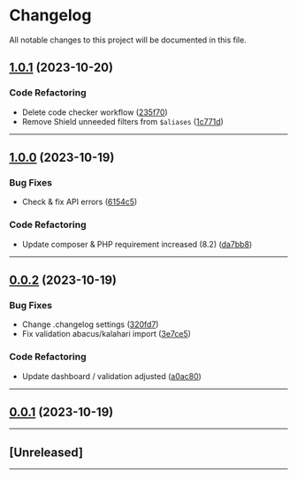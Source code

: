 <!--- BEGIN HEADER -->
# Changelog

All notable changes to this project will be documented in this file.
<!--- END HEADER -->

## [1.0.1](https://github.com/Memurame/easy-customer-management/compare/v1.0.0...v1.0.1) (2023-10-20)

### Code Refactoring

* Delete code checker workflow ([235f70](https://github.com/Memurame/easy-customer-management/commit/235f701026a8edf34137767ea441926e3df0587a))
* Remove Shield unneeded filters from `$aliases` ([1c771d](https://github.com/Memurame/easy-customer-management/commit/1c771d3aa9b4f642cdc1f9cf4c8eab4e09ef3529))


---

## [1.0.0](https://github.com/Memurame/easy-customer-management/compare/v0.0.2...v1.0.0) (2023-10-19)

### Bug Fixes

* Check & fix API errors ([6154c5](https://github.com/Memurame/easy-customer-management/commit/6154c5093f498da08e89b8c172b738c104133f7b))

### Code Refactoring

* Update composer & PHP requirement increased (8.2) ([da7bb8](https://github.com/Memurame/easy-customer-management/commit/da7bb835d5bec317f3aab3327da5fc687a95ff27))


---

## [0.0.2](https://github.com/Memurame/easy-customer-management/compare/v0.0.1...v0.0.2) (2023-10-19)

### Bug Fixes

* Change .changelog settings ([320fd7](https://github.com/Memurame/easy-customer-management/commit/320fd7d5eae8fc0683e38bd21c17f53eda042d65))
* Fix validation abacus/kalahari import ([3e7ce5](https://github.com/Memurame/easy-customer-management/commit/3e7ce5c7081ae2c098d3e8dc276d0598525325d0))

### Code Refactoring

* Update dashboard / validation adjusted ([a0ac80](https://github.com/Memurame/easy-customer-management/commit/a0ac804b43e62ff1d74acc3f89a91c4bdba01d9b))


---

## [0.0.1](https://github.com/Memurame/easy-customer-management/compare/0.0.0...v0.0.1) (2023-10-19)

---

## [Unreleased]
---

